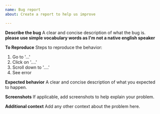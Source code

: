 ```yaml
---
name: Bug report
about: Create a report to help us improve

---
```


**Describe the bug**
A clear and concise description of what the bug is.
**please use simple vocabulary words as I'm not a native english speaker**

**To Reproduce**
Steps to reproduce the behavior:
1. Go to '...'
2. Click on '....'
3. Scroll down to '....'
4. See error

**Expected behavior**
A clear and concise description of what you expected to happen.

**Screenshots**
If applicable, add screenshots to help explain your problem.

**Additional context**
Add any other context about the problem here.
